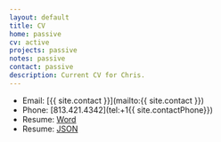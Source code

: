 ```yaml
---
layout: default
title: CV
home: passive
cv: active
projects: passive
notes: passive
contact: passive
description: Current CV for Chris.
---
```

- Email: [{{ site.contact }}](mailto:{{ site.contact }})
- Phone: [813.421.4342](tel:+1{{ site.contactPhone}})
- Resume: [Word]({{site.url}}/Files/resume/Hudson_Resume_2016.docx)
- Resume: [JSON]({{site.url}}/Files/resume/Hudson_resume.json)




		
				
